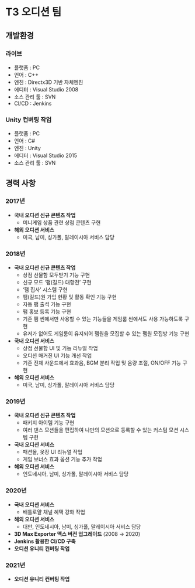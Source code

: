 # T3 오디션 팀
## 개발환경
### 라이브
- 플랫폼 : PC
- 언어 : C++
- 엔진 : Directx3D 기반 자체엔진
- 에디터 : Visual Studio 2008
- 소스 관리 툴 : SVN
- CI/CD : Jenkins
### Unity 컨버팅 작업
- 플랫폼 : PC
- 언어 : C#
- 엔진 : Unity
- 에디터 : Visual Studio 2015
- 소스 관리 툴 : SVN
## 경력 사항
### 2017년
- **국내 오디션 신규 콘텐츠 작업**
  - 미니게임 상품 관련 상점 콘텐츠 구현
- **해외 오디션 서비스**
  - 미국, 남미, 싱가폴, 말레이시아 서비스 담당

### 2018년
- **국내 오디션 신규 콘텐츠 작업**
  - 상점 선물함 모두받기 기능 구현
  - 신규 모드 ‘팸(길드) 대항전’ 구현
  - ‘팸 집사’ 시스템 구현
  - 팸(길드)원 가입 현황 및 활동 확인 기능 구현
  - 자동 팸 출석 기능 구현
  - 팸 홍보 등록 기능 구현
  - 기존 팸 씬에서만 사용할 수 있는 기능들을 게임룸 씬에서도 사용 가능하도록 구현
  - 유저가 없어도 게임룸이 유지되어 팸원을 모집할 수 있는 팸원 모집방 기능 구현
- **국내 오디션 서비스**
  - 상점 선물함 UI 및 기능 리뉴얼 작업
  - 오디션 매거진 UI 기능 개선 작업
  - 기존 전체 사운드에서 효과음, BGM 분리 작업 및 음량 조절, ON/OFF 기능 구현
- **해외 오디션 서비스**
  - 미국, 남미, 싱가폴, 말레이시아 서비스 담당

### 2019년
- **국내 오디션 신규 콘텐츠 작업**
  - 패키지 아이템 기능 구현
  - 여러 댄스 모션들을 편집하여 나만의 모션으로 등록할 수 있는 커스텀 모션 시스템 구현
- **국내 오디션 서비스**
  - 패션몰, 옷장 UI 리뉴얼 작업
  - 게임 보너스 효과 옵션 기능 추가 작업
- **해외 오디션 서비스**
  - 인도네시아, 남미, 싱가폴, 말레이시아 서비스 담당

### 2020년
- **국내 오디션 서비스**
  - 배틀로얄 채널 혜택 강화 작업
- **해외 오디션 서비스**
  - 대만, 인도네시아, 남미, 싱가폴, 말레이시아 서비스 담당
- **3D Max Exporter 맥스 버전 업그레이드** (2008 → 2020)
- **Jenkins 활용한 CI/CD 구축**
- **오디션 유니티 컨버팅 작업**

### 2021년
- **오디션 유니티 컨버팅 작업**
